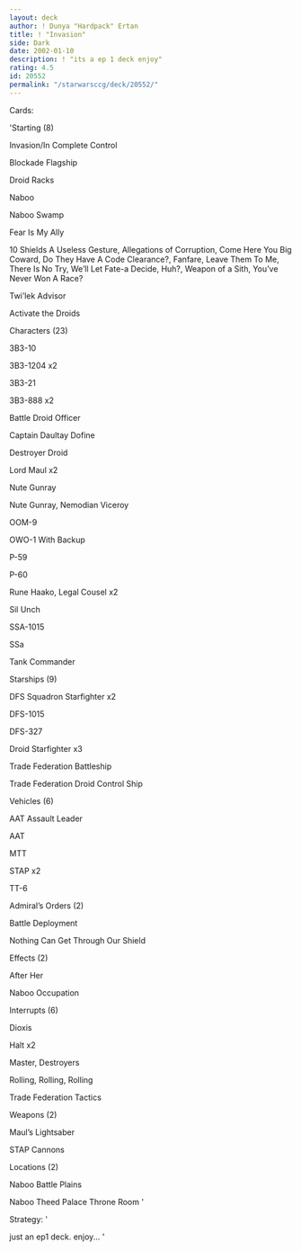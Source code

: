 ```yaml
---
layout: deck
author: ! Dunya "Hardpack" Ertan
title: ! "Invasion"
side: Dark
date: 2002-01-10
description: ! "its a ep 1 deck enjoy"
rating: 4.5
id: 20552
permalink: "/starwarsccg/deck/20552/"
---
```

Cards: 

'Starting (8) 

Invasion/In Complete Control 

Blockade Flagship 

Droid Racks 

Naboo 

Naboo Swamp 

Fear Is My Ally 

10 Shields A Useless Gesture, Allegations of Corruption, Come Here You Big Coward, Do They Have A Code Clearance?, Fanfare, Leave Them To Me, There Is No Try, We’ll Let Fate-a Decide, Huh?, Weapon of a Sith, You’ve Never Won A Race? 

Twi’lek Advisor 

Activate the Droids 


Characters (23) 

3B3-10 

3B3-1204 x2 

3B3-21 

3B3-888 x2 

Battle Droid Officer 

Captain Daultay Dofine 

Destroyer Droid 

Lord Maul x2 

Nute Gunray 

Nute Gunray, Nemodian Viceroy 

OOM-9 

OWO-1 With Backup 

P-59 

P-60 

Rune Haako, Legal Cousel x2 

Sil Unch 

SSA-1015 

SSa

Tank Commander 


Starships (9) 

DFS Squadron Starfighter x2 

DFS-1015 

DFS-327 

Droid Starfighter x3 

Trade Federation Battleship 

Trade Federation Droid Control Ship 


Vehicles (6) 

AAT Assault Leader 

AAT 

MTT 

STAP x2 

TT-6 


Admiral’s Orders (2) 

Battle Deployment 

Nothing Can Get Through Our Shield 


Effects (2) 

After Her 

Naboo Occupation 


Interrupts (6) 

Dioxis 

Halt x2 

Master, Destroyers 

Rolling, Rolling, Rolling 

Trade Federation Tactics 


Weapons (2) 

Maul’s Lightsaber 

STAP Cannons 


Locations (2) 

Naboo Battle Plains 

Naboo Theed Palace Throne Room  '

Strategy: '

just an ep1 deck. enjoy... '
